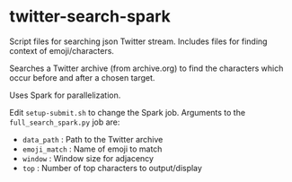 # twitter-search-spark

Script files for searching json Twitter stream. Includes files for finding context of emoji/characters.

Searches a Twitter archive (from archive.org) to find the characters which occur before and after a chosen target.

Uses Spark for parallelization.

Edit `setup-submit.sh` to change the Spark job. Arguments to the `full_search_spark.py` job are:

- `data_path` : Path to the Twitter archive
- `emoji_match` : Name of emoji to match
- `window` : Window size for adjacency
- `top` : Number of top characters to output/display
